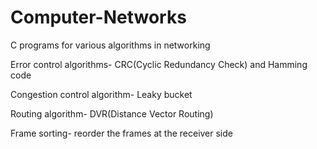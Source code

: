 # Computer-Networks
C programs for various algorithms in networking

Error control algorithms- CRC(Cyclic Redundancy Check) and Hamming code

Congestion control algorithm- Leaky bucket

Routing algorithm- DVR(Distance Vector Routing)

Frame sorting- reorder the frames at the receiver side

